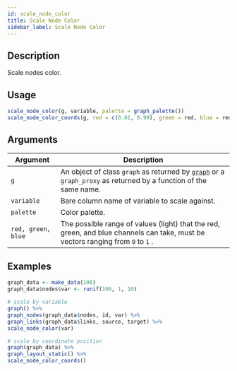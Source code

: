 ```yaml
---
id: scale_node_color
title: Scale Node Color
sidebar_label: Scale Node Color
---
```


## Description

Scale nodes color.


## Usage

```r
scale_node_color(g, variable, palette = graph_palette())
scale_node_color_coords(g, red = c(0.01, 0.99), green = red, blue = red)
```


## Arguments

Argument      |Description
------------- |----------------
`g`     |     An object of class `graph` as returned by [`graph`](#graph) or a `graph_proxy`  as returned by a function of the same name.
`variable`     |     Bare column name of variable to scale against.
`palette`     |     Color palette.
`red, green, blue`     |     The possible range of values (light) that the red, green, and blue channels can take, must be vectors ranging from `0` to `1` .


## Examples

```r
graph_data <- make_data(100)
graph_data$nodes$var <- runif(100, 1, 10)

# scale by variable
graph() %>%
graph_nodes(graph_data$nodes, id, var) %>%
graph_links(graph_data$links, source, target) %>%
scale_node_color(var)

# scale by coordinate position
graph(graph_data) %>%
graph_layout_static() %>%
scale_node_color_coords()
```


